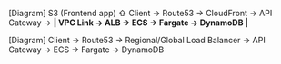 [Diagram]
                  S3 (Frontend app)
                       ⇧
Client -> Route53 -> CloudFront -> API Gateway -> **| VPC Link -> ALB -> ECS -> Fargate -> DynamoDB |**

[Diagram]
Client -> Route53 -> Regional/Global Load Balancer -> API Gateway -> ECS -> Fargate -> DynamoDB
